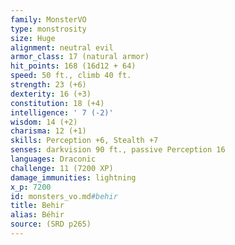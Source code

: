 ```yaml
---
family: MonsterVO
type: monstrosity
size: Huge
alignment: neutral evil
armor_class: 17 (natural armor)
hit_points: 168 (16d12 + 64)
speed: 50 ft., climb 40 ft.
strength: 23 (+6)
dexterity: 16 (+3)
constitution: 18 (+4)
intelligence: ' 7 (-2)'
wisdom: 14 (+2)
charisma: 12 (+1)
skills: Perception +6, Stealth +7
senses: darkvision 90 ft., passive Perception 16
languages: Draconic
challenge: 11 (7200 XP)
damage_immunities: lightning
x_p: 7200
id: monsters_vo.md#behir
title: Behir
alias: Béhir
source: (SRD p265)
---
```


